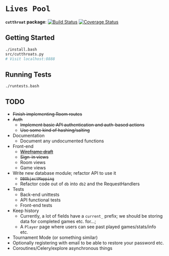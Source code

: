 `Lives Pool`
================
**`cutthroat` package**: [![Build Status](https://travis-ci.org/hfaran/LivesPool.png?branch=dev)](https://travis-ci.org/hfaran/LivesPool) [![Coverage Status](https://coveralls.io/repos/hfaran/LivesPool/badge.png?branch=dev)](https://coveralls.io/r/hfaran/LivesPool?branch=dev)


## Getting Started
```bash
./install.bash
src/cutthroats.py
# Visit localhost:8888
```

## Running Tests
```bash
./runtests.bash
```

## TODO

* ~~Finish implementing Room routes~~
* ~~Auth~~
    * ~~Implement basic API authentication and auth-based actions~~
    * ~~Use some kind of hashing/salting~~
* Documentation
    * Document any undocumented functions
* Front-end
    * ~~[Wireframe draft](http://sdrv.ms/NiHL7a)~~
    * ~~Sign-in views~~
    * Room views
    * Game views
* Write new database module; refactor API to use it
    * ~~`DBObjectMapping`~~
    * Refactor code out of `db` into `db2` and the RequestHandlers
* Tests
    * Back-end unittests
    * API functional tests
    * Front-end tests
* Keep history
    * Currently, a lot of fields have a `current_` prefix; we should be storing data for completed games etc. for...;
    * A `Player` page where users can see past played games/stats/info etc.
* Tournament Mode (or something similar)
* Optionally registering with email to be able to restore your password etc.
* Coroutines/Celery/explore asynchronous things
